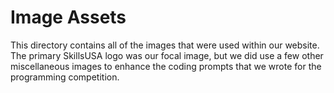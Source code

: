 # Image Assets

This directory contains all of the images that were used within our website.  The primary SkillsUSA logo was our focal image, but we did use a few other miscellaneous images to enhance the coding prompts that we wrote for the programming competition. 